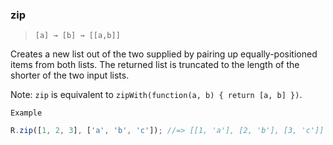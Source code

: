 ### zip

> `[a] → [b] → [[a,b]]`

Creates a new list out of the two supplied by pairing up equally-positioned items from both lists. The returned list is truncated to the length of the shorter of the two input lists.

Note: `zip` is equivalent to `zipWith(function(a, b) { return [a, b] })`.

`Example`

```js
R.zip([1, 2, 3], ['a', 'b', 'c']); //=> [[1, 'a'], [2, 'b'], [3, 'c']]
```
